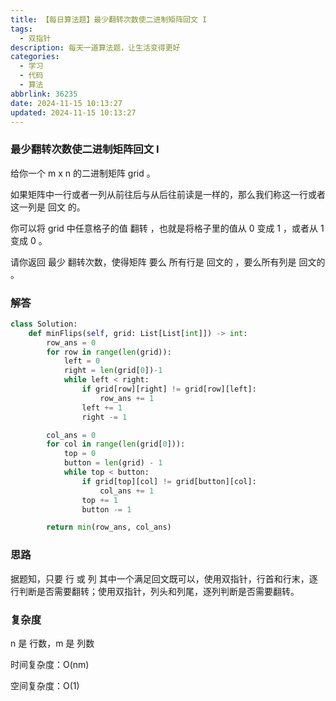 ```yaml
---
title: 【每日算法题】最少翻转次数使二进制矩阵回文 I
tags:
  - 双指针
description: 每天一道算法题，让生活变得更好
categories:
  - 学习
  - 代码
  - 算法
abbrlink: 36235
date: 2024-11-15 10:13:27
updated: 2024-11-15 10:13:27
---
```


### 最少翻转次数使二进制矩阵回文 I

给你一个 m x n 的二进制矩阵 grid 。

如果矩阵中一行或者一列从前往后与从后往前读是一样的，那么我们称这一行或者这一列是 回文 的。

你可以将 grid 中任意格子的值 翻转 ，也就是将格子里的值从 0 变成 1 ，或者从 1 变成 0 。

请你返回 最少 翻转次数，使得矩阵 要么 所有行是 回文的 ，要么所有列是 回文的 。

### 解答

```python
class Solution:
    def minFlips(self, grid: List[List[int]]) -> int:
        row_ans = 0
        for row in range(len(grid)):
            left = 0
            right = len(grid[0])-1
            while left < right:
                if grid[row][right] != grid[row][left]:
                    row_ans += 1
                left += 1
                right -= 1

        col_ans = 0
        for col in range(len(grid[0])):
            top = 0
            button = len(grid) - 1
            while top < button:
                if grid[top][col] != grid[button][col]:
                    col_ans += 1
                top += 1
                button -= 1

        return min(row_ans, col_ans)
```

### 思路

据题知，只要 行 或 列 其中一个满足回文既可以，使用双指针，行首和行末，逐行判断是否需要翻转；使用双指针，列头和列尾，逐列判断是否需要翻转。

### 复杂度

n 是 行数，m 是 列数

时间复杂度：O(nm) 

空间复杂度：O(1)
